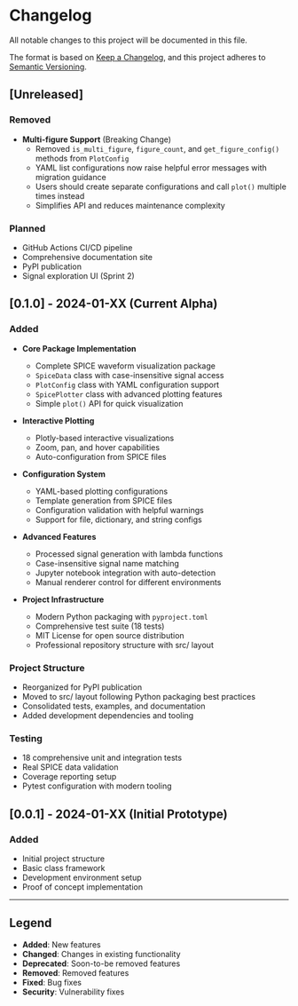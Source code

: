 # Changelog

All notable changes to this project will be documented in this file.

The format is based on [Keep a Changelog](https://keepachangelog.com/en/1.0.0/),
and this project adheres to [Semantic Versioning](https://semver.org/spec/v2.0.0.html).

## [Unreleased]

### Removed
- **Multi-figure Support** (Breaking Change)
  - Removed `is_multi_figure`, `figure_count`, and `get_figure_config()` methods from `PlotConfig`
  - YAML list configurations now raise helpful error messages with migration guidance
  - Users should create separate configurations and call `plot()` multiple times instead
  - Simplifies API and reduces maintenance complexity

### Planned
- GitHub Actions CI/CD pipeline
- Comprehensive documentation site
- PyPI publication
- Signal exploration UI (Sprint 2)

## [0.1.0] - 2024-01-XX (Current Alpha)

### Added
- **Core Package Implementation**
  - Complete SPICE waveform visualization package
  - `SpiceData` class with case-insensitive signal access
  - `PlotConfig` class with YAML configuration support
  - `SpicePlotter` class with advanced plotting features
  - Simple `plot()` API for quick visualization

- **Interactive Plotting**
  - Plotly-based interactive visualizations
  - Zoom, pan, and hover capabilities
  - Auto-configuration from SPICE files

- **Configuration System**
  - YAML-based plotting configurations
  - Template generation from SPICE files
  - Configuration validation with helpful warnings
  - Support for file, dictionary, and string configs

- **Advanced Features**
  - Processed signal generation with lambda functions
  - Case-insensitive signal name matching
  - Jupyter notebook integration with auto-detection
  - Manual renderer control for different environments

- **Project Infrastructure**
  - Modern Python packaging with `pyproject.toml`
  - Comprehensive test suite (18 tests)
  - MIT License for open source distribution
  - Professional repository structure with src/ layout

### Project Structure
- Reorganized for PyPI publication
- Moved to src/ layout following Python packaging best practices
- Consolidated tests, examples, and documentation
- Added development dependencies and tooling

### Testing
- 18 comprehensive unit and integration tests
- Real SPICE data validation
- Coverage reporting setup
- Pytest configuration with modern tooling

## [0.0.1] - 2024-01-XX (Initial Prototype)

### Added
- Initial project structure
- Basic class framework
- Development environment setup
- Proof of concept implementation

---

## Legend

- **Added**: New features
- **Changed**: Changes in existing functionality  
- **Deprecated**: Soon-to-be removed features
- **Removed**: Removed features
- **Fixed**: Bug fixes
- **Security**: Vulnerability fixes 